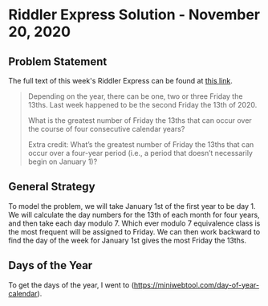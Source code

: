 # Riddler Express Solution - November 20, 2020

## Problem Statement

The full text of this week's Riddler Express can be found at [this link](https://fivethirtyeight.com/features/can-you-pass-the-cranberry-sauce/).

>Depending on the year, there can be one, two or three Friday the 13ths. Last week happened to be the second Friday the 13th of 2020.
>
>What is the greatest number of Friday the 13ths that can occur over the course of four consecutive calendar years?
>
>Extra credit: What’s the greatest number of Friday the 13ths that can occur over a four-year period (i.e., a period that doesn’t necessarily begin on January 1)?

## General Strategy

To model the problem, we will take January 1st of the first year to be day 1.
We will calculate the day numbers for the 13th of each month for four years, and then take each day modulo 7.
Which ever modulo 7 equivalence class is the most frequent will be assigned to Friday.
We can then work backward to find the day of the week for January 1st gives the most Friday the 13ths.

## Days of the Year

To get the days of the year, I went to (https://miniwebtool.com/day-of-year-calendar).